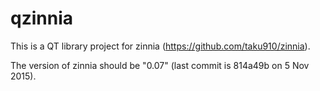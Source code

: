# qzinnia

This is a QT library project for zinnia (https://github.com/taku910/zinnia).

The version of zinnia should be "0.07" (last commit is 814a49b on 5 Nov 2015).
